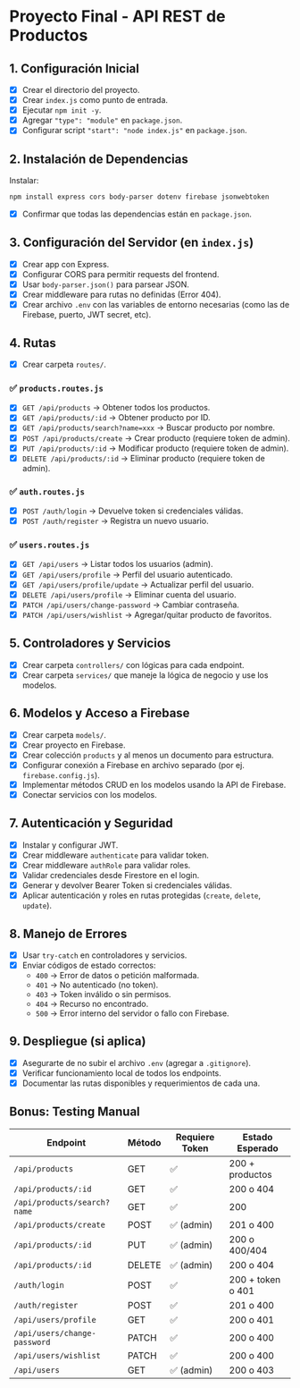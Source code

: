 # Proyecto Final - API REST de Productos

## 1. Configuración Inicial

- [X] Crear el directorio del proyecto.
- [X] Crear `index.js` como punto de entrada.
- [X] Ejecutar `npm init -y`.
- [X] Agregar `"type": "module"` en `package.json`.
- [X] Configurar script `"start": "node index.js"` en `package.json`.

## 2. Instalación de Dependencias

Instalar:

```bash
npm install express cors body-parser dotenv firebase jsonwebtoken
```

- [X] Confirmar que todas las dependencias están en `package.json`.

## 3. Configuración del Servidor (en `index.js`)

- [X] Crear app con Express.
- [X] Configurar CORS para permitir requests del frontend.
- [X] Usar `body-parser.json()` para parsear JSON.
- [X] Crear middleware para rutas no definidas (Error 404).
- [X] Crear archivo `.env` con las variables de entorno necesarias (como las de Firebase, puerto, JWT secret, etc).

## 4. Rutas

* [X] Crear carpeta `routes/`.

### ✅ `products.routes.js`

* [X] `GET /api/products` → Obtener todos los productos.
* [X] `GET /api/products/:id` → Obtener producto por ID.
* [X] `GET /api/products/search?name=xxx` → Buscar producto por nombre.
* [X] `POST /api/products/create` → Crear producto (requiere token de admin).
* [X] `PUT /api/products/:id` → Modificar producto (requiere token de admin).
* [X] `DELETE /api/products/:id` → Eliminar producto (requiere token de admin).

### ✅ `auth.routes.js`

* [X] `POST /auth/login` → Devuelve token si credenciales válidas.
* [X] `POST /auth/register` → Registra un nuevo usuario.

### ✅ `users.routes.js`

* [X] `GET /api/users` → Listar todos los usuarios (admin).
* [X] `GET /api/users/profile` → Perfil del usuario autenticado.
* [X] `GET /api/users/profile/update` → Actualizar perfil del usuario.
* [X] `DELETE /api/users/profile` → Eliminar cuenta del usuario.
* [X] `PATCH /api/users/change-password` → Cambiar contraseña.
* [X] `PATCH /api/users/wishlist` → Agregar/quitar producto de favoritos.

## 5. Controladores y Servicios

- [X] Crear carpeta `controllers/` con lógicas para cada endpoint.
- [X] Crear carpeta `services/` que maneje la lógica de negocio y use los modelos.

## 6. Modelos y Acceso a Firebase

- [X] Crear carpeta `models/`.
- [X] Crear proyecto en Firebase.
- [X] Crear colección `products` y al menos un documento para estructura.
- [X] Configurar conexión a Firebase en archivo separado (por ej. `firebase.config.js`).
- [X] Implementar métodos CRUD en los modelos usando la API de Firebase.
- [X] Conectar servicios con los modelos.

## 7. Autenticación y Seguridad

* [X] Instalar y configurar JWT.
* [X] Crear middleware `authenticate` para validar token.
* [X] Crear middleware `authRole` para validar roles.
* [X] Validar credenciales desde Firestore en el login.
* [X] Generar y devolver Bearer Token si credenciales válidas.
* [X] Aplicar autenticación y roles en rutas protegidas (`create`, `delete`, `update`).

## 8. Manejo de Errores

- [X] Usar `try-catch` en controladores y servicios.
- [X] Enviar códigos de estado correctos:
  - `400` → Error de datos o petición malformada.
  - `401` → No autenticado (no token).
  - `403` → Token inválido o sin permisos.
  - `404` → Recurso no encontrado.
  - `500` → Error interno del servidor o fallo con Firebase.

## 9. Despliegue (si aplica)

- [X] Asegurarte de no subir el archivo `.env` (agregar a `.gitignore`).
- [X] Verificar funcionamiento local de todos los endpoints.
- [X] Documentar las rutas disponibles y requerimientos de cada una.

## Bonus: Testing Manual

| Endpoint                       | Método | Requiere Token | Estado Esperado   |
| ------------------------------ | ------- | -------------- | ----------------- |
| `/api/products`              | GET     | ✅             | 200 + productos   |
| `/api/products/:id`          | GET     | ✅             | 200 o 404         |
| `/api/products/search?name`  | GET     | ✅             | 200               |
| `/api/products/create`       | POST    | ✅ (admin)     | 201 o 400         |
| `/api/products/:id`          | PUT     | ✅ (admin)     | 200 o 400/404     |
| `/api/products/:id`          | DELETE  | ✅ (admin)     | 200 o 404         |
| `/auth/login`                | POST    | ✅             | 200 + token o 401 |
| `/auth/register`             | POST    | ✅             | 201 o 400         |
| `/api/users/profile`         | GET     | ✅             | 200 o 401         |
| `/api/users/change-password` | PATCH   | ✅             | 200 o 400         |
| `/api/users/wishlist`        | PATCH   | ✅             | 200 o 400         |
| `/api/users`                 | GET     | ✅ (admin)     | 200 o 403         |
